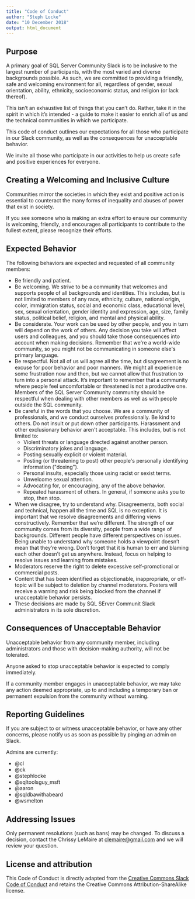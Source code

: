 ```yaml
---
title: "Code of Conduct"
author: "Steph Locke"
date: "10 December 2018"
output: html_document
---
```


## Purpose
A primary goal of SQL Server Community Slack is to be inclusive to the largest number of participants, with the most varied and diverse backgrounds possible. As such, we are committed to providing a friendly, safe and welcoming environment for all, regardless of gender, sexual orientation, ability, ethnicity, socioeconomic status, and religion (or lack thereof).

This isn’t an exhaustive list of things that you can’t do. Rather, take it in the spirit in which it’s intended - a guide to make it easier to enrich all of us and the technical communities in which we participate.

This code of conduct outlines our expectations for all those who participate in our Slack community, as well as the consequences for unacceptable behavior.

We invite all those who participate in our activities to help us create safe and positive experiences for everyone.

## Creating a Welcoming and Inclusive Culture
Communities mirror the societies in which they exist and positive action is essential to counteract the many forms of inequality and abuses of power that exist in society.

If you see someone who is making an extra effort to ensure our community is welcoming, friendly, and encourages all participants to contribute to the fullest extent, please recognize their efforts.

## Expected Behavior
The following behaviors are expected and requested of all community members:

- Be friendly and patient.
- Be welcoming. We strive to be a community that welcomes and supports people of all backgrounds and identities. This includes, but is not limited to members of any race, ethnicity, culture, national origin, color, immigration status, social and economic class, educational level, sex, sexual orientation, gender identity and expression, age, size, family status, political belief, religion, and mental and physical ability.
- Be considerate. Your work can be used by other people, and you in turn will depend on the work of others. Any decision you take will affect users and colleagues, and you should take those consequences into account when making decisions. Remember that we're a world-wide community, so you might not be communicating in someone else's primary language.
- Be respectful. Not all of us will agree all the time, but disagreement is no excuse for poor behavior and poor manners. We might all experience some frustration now and then, but we cannot allow that frustration to turn into a personal attack. It’s important to remember that a community where people feel uncomfortable or threatened is not a productive one. Members of the SQL Server Community community should be respectful when dealing with other members as well as with people outside the SQL community.
- Be careful in the words that you choose. We are a community of professionals, and we conduct ourselves professionally. Be kind to others. Do not insult or put down other participants. Harassment and other exclusionary behavior aren't acceptable. This includes, but is not limited to:
    + Violent threats or language directed against another person.
    + Discriminatory jokes and language.
    + Posting sexually explicit or violent material.
    + Posting (or threatening to post) other people's personally identifying information ("doxing").
    + Personal insults, especially those using racist or sexist terms.
    + Unwelcome sexual attention.
    + Advocating for, or encouraging, any of the above behavior.
    + Repeated harassment of others. In general, if someone asks you to stop, then stop.
- When we disagree, try to understand why. Disagreements, both social and technical, happen all the time and SQL is no exception. It is important that we resolve disagreements and differing views constructively. Remember that we’re different. The strength of our community comes from its diversity, people from a wide range of backgrounds. Different people have different perspectives on issues. Being unable to understand why someone holds a viewpoint doesn’t mean that they’re wrong. Don’t forget that it is human to err and blaming each other doesn’t get us anywhere. Instead, focus on helping to resolve issues and learning from mistakes.
- Moderators reserve the right to delete excessive self-promotional or commercial posts.
- Content that has been identified as objectionable, inappropriate, or off-topic will be subject to deletion by channel moderators. Posters will receive a warning and risk being blocked from the channel if unacceptable behavior persists.
- These decisions are made by SQL SErver Communit Slack administrators in its sole discretion.

## Consequences of Unacceptable Behavior
Unacceptable behavior from any community member, including administrators and those with decision-making authority, will not be tolerated.

Anyone asked to stop unacceptable behavior is expected to comply immediately.

If a community member engages in unacceptable behavior, we may take any action deemed appropriate, up to and including a temporary ban or permanent expulsion from the community without warning.

## Reporting Guidelines
If you are subject to or witness unacceptable behavior, or have any other concerns, please notify us as soon as possible by pinging an admin on Slack.

Admins are currently:

- @cl
- @ck
- @stephlocke
- @sqltoolsguy_msft 
- @aaron
- @sqldbawithabeard
- @wsmelton 

## Addressing Issues
Only permanent resolutions (such as bans) may be changed. To discuss a decision, contact the Chrissy LeMaire at [clemaire@gmail.com](mailto://clemaire@gmail.com) and we will review your question.

## License and attribution
This Code of Conduct is directly adapted from the [Creative Commons Slack Code of Conduct](https://wiki.creativecommons.org/wiki/Slack/Code_of_Conduct) and retains the Creative Commons Attribution-ShareAlike license.